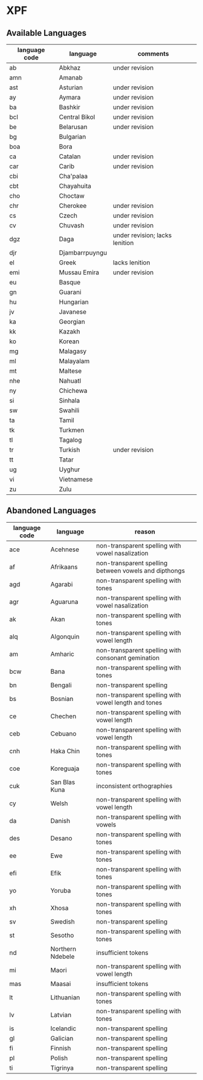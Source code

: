 # XPF

## Available Languages
| language code | language  | comments      |
|---------------|-----------| --------------|
| ab            | Abkhaz    | under revision|
| amn           | Amanab    |
| ast           | Asturian  | under revision|
| ay            | Aymara    |under revision|
| ba            | Bashkir   | under revision|
| bcl           | Central Bikol| under revision|
| be            | Belarusan | under revision|
| bg            | Bulgarian |
| boa           | Bora      |
| ca            | Catalan   | under revision|
| car           | Carib     | under revision|
| cbi           | Cha'palaa |
| cbt           | Chayahuita|
| cho           | Choctaw   |               |
| chr           | Cherokee  | under revision|
| cs            | Czech     | under revision|
| cv            | Chuvash   | under revision|
| dgz           | Daga      | under revision; lacks lenition|
| djr           | Djambarrpuyngu |          |
| el            | Greek     | lacks lenition|
| emi           | Mussau Emira | under revision|
| eu            | Basque    |
| gn            | Guarani   |
| hu            | Hungarian |
| jv            | Javanese  |
| ka            | Georgian  |
| kk            | Kazakh    |
| ko            | Korean    |
| mg            | Malagasy  |
| ml            | Malayalam |               |
| mt            | Maltese   |
| nhe           | Nahuatl   |
| ny            | Chichewa  |
| si            | Sinhala   |
| sw            | Swahili   |
| ta            | Tamil     |
| tk            | Turkmen   |
| tl            | Tagalog   |
| tr            | Turkish   | under revision|
| tt            | Tatar     |
| ug            | Uyghur    |
| vi            | Vietnamese|
| zu            | Zulu      |


## Abandoned Languages
| language code | language         | reason                                     |
|---------------|------------------|--------------------------------------------|
| ace | Acehnese         | non-transparent spelling with vowel nasalization                  |
| af | Afrikaans        | non-transparent spelling between vowels and dipthongs                  |
| agd | Agarabi         | non-transparent spelling with tones        |
| agr | Aguaruna        | non-transparent spelling with vowel nasalization               |
| ak | Akan             | non-transparent spelling with tones        |
| alq | Algonquin       | non-transparent spelling with vowel length |
| am |Amharic           | non-transparent spelling with consonant gemination                    |
| bcw | Bana            | non-transparent spelling with tones        |
| bn | Bengali           | non-transparent spelling                  |
| bs | Bosnian          | non-transparent spelling with vowel length and tones |
| ce | Chechen          | non-transparent spelling with vowel length |
| ceb | Cebuano         | non-transparent spelling with vowel length |
| cnh | Haka Chin       | non-transparent spelling with tones        |
| coe | Koreguaja       | non-transparent spelling with tones        |
| cuk | San Blas Kuna   | inconsistent orthographies            |
| cy | Welsh            | non-transparent spelling with vowel length |  
| da | Danish           | non-transparent spelling with vowels       |
| des | Desano          | non-transparent spelling with tones        |
| ee | Ewe              | non-transparent spelling with tones        |
| efi | Efik            | non-transparent spelling with tones        |
| yo | Yoruba           | non-transparent spelling with tones        |
| xh | Xhosa            | non-transparent spelling with tones        |
| sv | Swedish          | non-transparent spelling                   |
| st | Sesotho          | non-transparent spelling with tones        |
| nd | Northern Ndebele | insufficient tokens                        |
| mi | Maori            | non-transparent spelling with vowel length |
| mas | Maasai          | insufficient tokens                        |
| lt |Lithuanian        | non-transparent spelling with tones        |
| lv |Latvian           | non-transparent spelling with tones        |
| is | Icelandic        | non-transparent spelling                   |
| gl | Galician         | non-transparent spelling                   |
| fi | Finnish          | non-transparent spelling                   |
| pl |Polish            | non-transparent spelling                   |
| ti  |Tigrinya          | non-transparent spelling |                  
